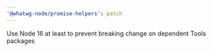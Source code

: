 ```yaml
---
'@whatwg-node/promise-helpers': patch
---
```


Use Node 16 at least to prevent breaking change on dependent Tools packages
